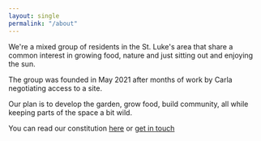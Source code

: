 ```yaml
---
layout: single
permalink: "/about"
---
```


We're a mixed group of residents in the St. Luke's area that share a common interest in growing food, nature
 and just sitting out and enjoying the sun. 

The group was founded in May 2021 after months of work by Carla negotiating access to a site.

Our plan is to develop the garden, grow food, build community, all while keeping parts of the space a bit wild. 

You can read our constitution [here](/constitution) or [get in touch](/contact)